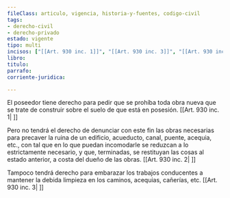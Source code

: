 ```yaml
---
fileClass: articulo, vigencia, historia-y-fuentes, codigo-civil
tags:
- derecho-civil
- derecho-privado
estado: vigente
tipo: multi
incisos: ["[[Art. 930 inc. 1]]", "[[Art. 930 inc. 3]]", "[[Art. 930 inc. 2]]"]
libro:
titulo:
parrafo:
corriente-juridica:

---
```

El poseedor tiene derecho para pedir que se prohíba toda obra nueva que se trate de construir sobre el suelo de que está en posesión. [[Art. 930 inc. 1| ]]

Pero no tendrá el derecho de denunciar con este fin las obras necesarias para precaver la ruina de un edificio, acueducto, canal, puente, acequia, etc., con tal que en lo que puedan incomodarle se reduzcan a lo estrictamente necesario, y que, terminadas, se restituyan las cosas al estado anterior, a costa del dueño de las obras. [[Art. 930 inc. 2| ]]

Tampoco tendrá derecho para embarazar los trabajos conducentes a mantener la debida limpieza en los caminos, acequias, cañerías, etc. [[Art. 930 inc. 3| ]]